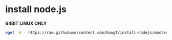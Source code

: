 # install node.js

**64BIT LINUX ONLY**

```bash
wget -O - https://raw.githubusercontent.com/GongT/install-nodejs/master/install.sh | bash

```
